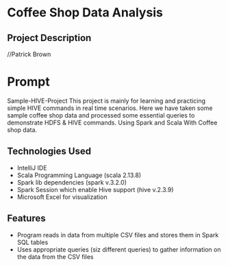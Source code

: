 # Coffee Shop Data Analysis

## Project Description
//Patrick Brown

# Prompt
Sample-HIVE-Project This project is mainly for learning and practicing simple HIVE commands in real time scenarios. Here we have taken some sample coffee shop data and processed some essential queries to demonstrate HDFS & HIVE commands. Using Spark and Scala With Coffee shop data.

## Technologies Used
- IntelliJ IDE
- Scala Programming Language (scala 2.13.8)
- Spark lib dependencies (spark v.3.2.0)
- Spark Session which enable Hive support (hive v.2.3.9)
- Microsoft Excel for visualization

## Features
- Program reads in data from multiple CSV files and stores them in Spark SQL tables
- Uses appropriate queries (siz different queries) to gather information on the data from the CSV files

